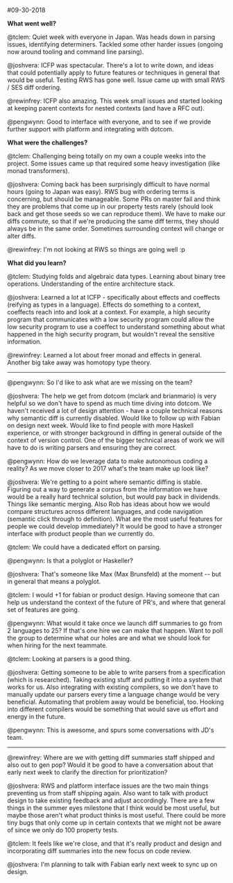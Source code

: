 #09-30-2018

**What went well?**

@tclem: Quiet week with everyone in Japan. Was heads down in parsing issues, identifying determiners. Tackled some other harder issues (ongoing now around tooling and command line parsing).

@joshvera: ICFP was spectacular. There's a lot to write down, and ideas that could potentially apply to future features or techniques in general that would be useful. Testing RWS has gone well. Issue came up with small RWS / SES diff ordering.

@rewinfrey: ICFP also amazing. This week small issues and started looking at keeping parent contexts for nested contexts (and have a RFC out).

@pengwynn: Good to interface with everyone, and to see if we provide further support with platform and integrating with dotcom.

**What were the challenges?**

@tclem: Challenging being totally on my own a couple weeks into the project. Some issues came up that required some heavy investigation (like monad transformers).

@joshvera: Coming back has been surprisingly difficult to have normal hours (going to Japan was easy). RWS bug with ordering terms is concerning, but should be manageable. Some PRs on master fail and think they are problems that come up in our property tests rarely (should look back and get those seeds so we can reproduce them). We have to make our diffs commute, so that if we're producing the same diff terms, they should always be in the same order. Sometimes surrounding context will change or alter diffs.

@rewinfrey: I'm not looking at RWS so things are going well :p 

**What did you learn?**

@tclem: Studying folds and algebraic data types. Learning about binary tree operations. Understanding of the entire architecture stack.

@joshvera: Learned a lot at ICFP - specifically about effects and coeffects (reifying as types in a language). Effects do something to a context, coeffects reach into and look at a context. For example, a high security program that communicates with a low security program could allow the low security program to use a coeffect to understand something about what happened in the high security program, but wouldn't reveal the sensitive information.

@rewinfrey: Learned a lot about freer monad and effects in general. Another big take away was homotopy type theory.

----

@pengwynn: So I'd like to ask what are we missing on the team?

@joshvera: The help we get from dotcom (mclark and brianmario) is very helpful so we don't have to spend as much time diving into dotcom. We haven't received a lot of design attention - have a couple technical reasons why semantic diff is currently disabled. Would like to follow up with Fabian on design next week. Would like to find people with more Haskell experience, or with stronger background in diffing in general outside of the context of version control. One of the bigger technical areas of work we will have to do is writing parsers and ensuring they are correct.

@pengwynn: How do we leverage data to make autonomous coding a reality? As we move closer to 2017 what's the team make up look like?

@joshvera: We're getting to a point where semantic diffing is stable. Figuring out a way to generate a corpus from the information we have would be a really hard technical solution, but would pay back in dividends. Things like semantic merging. Also Rob has ideas about how we would compare structures across different languages, and code navigation (semantic click through to definition). What are the most useful features for people we could develop immediately? It would be good to have a stronger interface with product people than we currently do.

@tclem: We could have a dedicated effort on parsing.

@pengwynn: Is that a polyglot or Haskeller?

@joshvera: That's someone like Max (Max Brunsfeld) at the moment -- but in general that means a polyglot.

@tclem: I would +1 for fabian or product design. Having someone that can help us understand the context of the future of PR's, and where that general set of features are going.

@pengwynn: What would it take once we launch diff summaries to go from 2 languages to 25? If that's one hire we can make that happen. Want to
poll the group to determine what our holes are and what we should look for when hiring for the next teammate.

@tclem: Looking at parsers is a good thing.

@joshvera: Getting someone to be able to write parsers from a specification (which is researched). Taking existing stuff and putting it into a system that works for us. Also integrating with existing compilers, so we don't have to manually update our parsers every time a language change would be very beneficial. Automating that problem away would be beneficial, too. Hooking into different compilers would be something that would save us effort and energy in the future.

@pengwynn: This is awesome, and spurs some conversations with JD's team. 

----

@rewinfrey: Where are we with getting diff summaries staff shipped and also out to gen pop? Would it be good to have a conversation about that early next week to clarify the direction for prioritization?

@joshvera: RWS and platform interface issues are the two main things preventing us from staff shipping again. Also want to talk with product design to take existing feedback and adjust accordingly. There are a few things in the summer eyes milestone that I think would be most useful, but maybe those aren't what product thinks is most useful. There could be more tiny bugs that only come up in certain contexts that we might not be aware of since we only do 100 property tests.

@tclem: It feels like we're close, and that it's really product and design and incorporating diff summaries into the new focus on code review.

@joshvera: I'm planning to talk with Fabian early next week to sync up on design.
